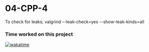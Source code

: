 # 04-CPP-4

To check for leaks;
 valgrind --leak-check=yes --show-leak-kinds=all

### Time worked on this project
[![wakatime](https://wakatime.com/badge/user/2b8474a5-a2f0-4cf0-9da2-eb7acac86d01/project/018e9ea2-35e9-432f-a695-d01eb59ccc9f.svg)](https://wakatime.com/badge/user/2b8474a5-a2f0-4cf0-9da2-eb7acac86d01/project/018e9ea2-35e9-432f-a695-d01eb59ccc9f)